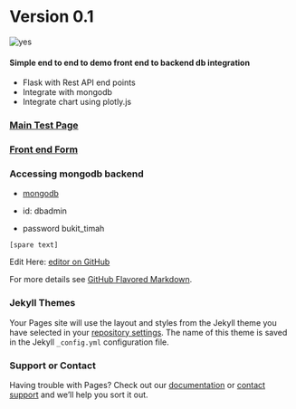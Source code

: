 






# Version 0.1

![yes](https://media.giphy.com/media/NEvPzZ8bd1V4Y/giphy.gif)

#### Simple end to end to demo front end to backend db integration

- Flask with Rest API end points
- Integrate with mongodb
- Integrate chart using plotly.js 




### [Main Test Page](http://54.169.144.186/) 





### [Front end Form](https://973kdg0apb1.typeform.com/to/nhO8rguy)



### Accessing mongodb backend 
- [mongodb](https://cloud.mongodb.com)

- id: dbadmin
- password bukit_timah


`[spare text]`


Edit Here: [editor on GitHub](https://github.com/mengweetan/microservice/edit/gh-pages/index.md) 

For more details see [GitHub Flavored Markdown](https://guides.github.com/features/mastering-markdown/).

### Jekyll Themes

Your Pages site will use the layout and styles from the Jekyll theme you have selected in your [repository settings](https://github.com/mengweetan/microservice/settings). The name of this theme is saved in the Jekyll `_config.yml` configuration file.

### Support or Contact

Having trouble with Pages? Check out our [documentation](https://docs.github.com/categories/github-pages-basics/) or [contact support](https://support.github.com/contact) and we’ll help you sort it out.

